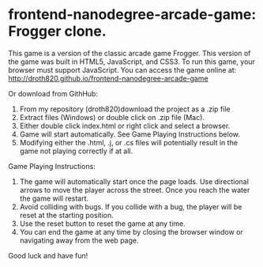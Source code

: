 frontend-nanodegree-arcade-game: Frogger clone.
===============================

This game is a version of the classic arcade game Frogger. This version of the game was built in HTML5, JavaScript, and  CSS3. To run this game, your browser must support JavaScript.
You can access the game online at:
http://droth820.github.io/frontend-nanodegree-arcade-game

Or download from GithHub:
1. From my repository (droth820)download the project as a .zip file
2. Extract files (Windows) or double click on .zip file (Mac).
3. Either double click index.html or right click and select a browser.
4. Game will start automatically. See Game Playing Instructions below.
5. Modifying either the .html, .j, or .cs files will potentially result in the game not playing correctly if at all.

Game Playing Instructions:
1. The game will automatically start once the page loads. Use directional arrows to move the player across the street. Once you reach the water the game will restart.
2. Avoid colliding with bugs. If you collide with a bug, the player will be reset at the starting position.
3. Use the reset button to reset the game at any time.
4. You can end the game at any time by closing the browser window or navigating away from the web page.

Good luck and have fun!
